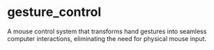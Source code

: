 # gesture_control
A mouse control system that transforms hand gestures into seamless computer interactions, eliminating the need for physical mouse input.
